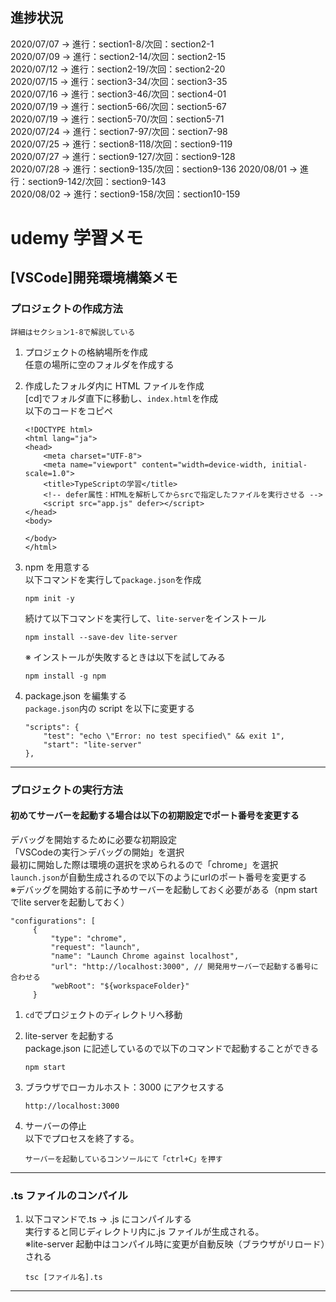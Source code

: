 ## 進捗状況

2020/07/07 -> 進行：section1-8/次回：section2-1  
2020/07/09 -> 進行：section2-14/次回：section2-15  
2020/07/12 -> 進行：section2-19/次回：section2-20  
2020/07/15 -> 進行：section3-34/次回：section3-35  
2020/07/16 -> 進行：section3-46/次回：section4-01  
2020/07/19 -> 進行：section5-66/次回：section5-67  
2020/07/19 -> 進行：section5-70/次回：section5-71  
2020/07/24 -> 進行：section7-97/次回：section7-98  
2020/07/25 -> 進行：section8-118/次回：section9-119  
2020/07/27 -> 進行：section9-127/次回：section9-128  
2020/07/28 -> 進行：section9-135/次回：section9-136
2020/08/01 -> 進行：section9-142/次回：section9-143      
2020/08/02 -> 進行：section9-158/次回：section10-159     

# udemy 学習メモ

## [VSCode]開発環境構築メモ

### プロジェクトの作成方法

`詳細はセクション1-8で解説している`

1. プロジェクトの格納場所を作成  
   任意の場所に空のフォルダを作成する
2. 作成したフォルダ内に HTML ファイルを作成  
   [cd]でフォルダ直下に移動し、`index.html`を作成  
   以下のコードをコピペ

   ```
   <!DOCTYPE html>
   <html lang="ja">
   <head>
       <meta charset="UTF-8">
       <meta name="viewport" content="width=device-width, initial-scale=1.0">
       <title>TypeScriptの学習</title>
       <!-- defer属性：HTMLを解析してからsrcで指定したファイルを実行させる -->
       <script src="app.js" defer></script>
   </head>
   <body>

   </body>
   </html>
   ```

3. npm を用意する  
   以下コマンドを実行して`package.json`を作成
   ```
   npm init -y
   ```
   続けて以下コマンドを実行して、`lite-server`をインストール
   ```
   npm install --save-dev lite-server
   ```
   ※ インストールが失敗するときは以下を試してみる     
   ```
   npm install -g npm
   ```

4. package.json を編集する  
   `package.json`内の script を以下に変更する
   ```
   "scripts": {
       "test": "echo \"Error: no test specified\" && exit 1",
       "start": "lite-server"
   },
   ```

---

### プロジェクトの実行方法

#### 初めてサーバーを起動する場合は以下の初期設定でポート番号を変更する    
   デバッグを開始するために必要な初期設定  
   「VSCodeの実行＞デバッグの開始」を選択    
   最初に開始した際は環境の選択を求められるので「chrome」を選択   
   `launch.json`が自動生成されるので以下のようにurlのポート番号を変更する   
   ※デバッグを開始する前に予めサーバーを起動しておく必要がある（npm startでlite serverを起動しておく）    
   ```
   "configurations": [
        {
            "type": "chrome",
            "request": "launch",
            "name": "Launch Chrome against localhost",
            "url": "http://localhost:3000", // 開発用サーバーで起動する番号に合わせる
            "webRoot": "${workspaceFolder}"
        }
   ```     

1. `cd`でプロジェクトのディレクトリへ移動

2. lite-server を起動する  
   package.json に記述しているので以下のコマンドで起動することができる
   ```
   npm start
   ```
3. ブラウザでローカルホスト：3000 にアクセスする
   ```
   http://localhost:3000
   ```
4. サーバーの停止  
   以下でプロセスを終了する。
   ```
   サーバーを起動しているコンソールにて「ctrl+C」を押す
   ```

---

### .ts ファイルのコンパイル

1. 以下コマンドで.ts -> .js にコンパイルする  
   実行すると同じディレクトリ内に.js ファイルが生成される。  
   ※lite-server 起動中はコンパイル時に変更が自動反映（ブラウザがリロード）される
   ```
   tsc [ファイル名].ts
   ```

---
